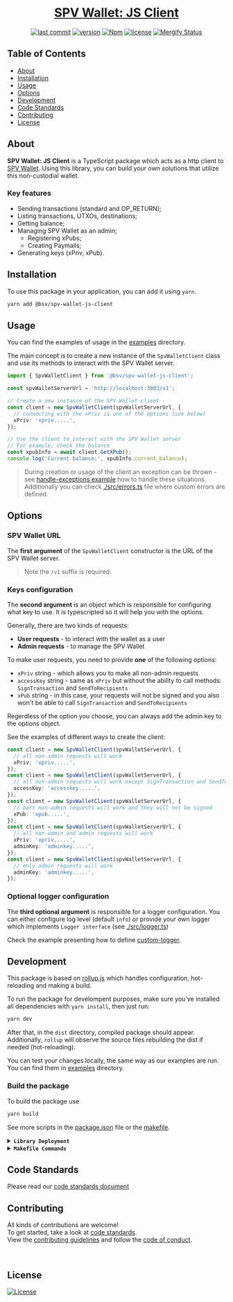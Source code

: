 <div align="center">

# [SPV Wallet: JS Client](https://www.npmjs.com/package/@bsv/spv-wallet-js-client)

[![last commit](https://img.shields.io/github/last-commit/bitcoin-sv/spv-wallet-js-client.svg?style=flat&v=2)](https://github.com/bitcoin-sv/spv-wallet-js-client/commits/master)
[![version](https://img.shields.io/github/release-pre/bitcoin-sv/spv-wallet-js-client.svg?style=flat&v=2)](https://github.com/bitcoin-sv/spv-wallet-js-client/releases)
[![Npm](https://img.shields.io/npm/v/@bsv/spv-wallet-js-client?style=flat&v=2)](https://www.npmjs.com/package/@bsv/spv-wallet-js-client)
[![license](https://img.shields.io/badge/license-Open%20BSV-brightgreen.svg?style=flat&v=2)](/LICENSE)
[![Mergify Status](https://img.shields.io/endpoint.svg?url=https://api.mergify.com/v1/badges/bitcoin-sv/spv-wallet-js-client&style=flat&v=2)](https://mergify.io)
<br/>

</div>

## Table of Contents

- [About](#about)
- [Installation](#installation)
- [Usage](#usage)
- [Options](#options)
- [Development](#development)
- [Code Standards](#code-standards)
- [Contributing](#contributing)
- [License](#license)

## About

**SPV Wallet: JS Client** is a TypeScript package which acts as a http client to [SPV Wallet](https://github.com/bitcoin-sv/spv-wallet).
Using this library, you can build your own solutions that utilize this non-custodial wallet.

### Key features

- Sending transactions (standard and OP_RETURN);
- Listing transactions, UTXOs, destinations;
- Getting balance;
- Managing SPV Wallet as an admin;
  - Registering xPubs;
  - Creating Paymails;
- Generating keys (xPriv, xPub).

## Installation

To use this package in your application, you can add it using `yarn`.

```bash
yarn add @bsv/spv-wallet-js-client
```

## Usage

You can find the examples of usage in the [examples](./examples) directory.

The main concept is to create a new instance of the `SpvWalletClient` class and use its methods to interact with the SPV Wallet server.

```typescript
import { SpvWalletClient } from '@bsv/spv-wallet-js-client';

const spvWalletServerUrl = 'http://localhost:3003/v1';

// Create a new instance of the SPV Wallet client
const client = new SpvWalletClient(spvWalletServerUrl, {
  // connecting with the xPriv is one of the options (see below)
  xPriv: 'xpriv.....',
});

// Use the client to interact with the SPV Wallet server
// For example, check the balance
const xpubInfo = await client.GetXPub();
console.log('Current balance:', xpubInfo.current_balance);
```

> During creation or usage of the client an exception can be thrown - see [handle-exceptions example](./examples/handle-exceptions.ts) how to handle these situations.
> Additionally you can check [./src/errors.ts](./src/errors.ts) file where custom errors are defined.

## Options

### SPV Wallet URL

The **first argument** of the `SpvWalletClient` constructor is the URL of the SPV Wallet server.

> Note the `/v1` suffix is required.

### Keys configuration

The **second argument** is an object which is responsible for configuring what key to use.
It is typescripted so it will help you with the options.

Generally, there are two kinds of requests:

- **User requests** - to interact with the wallet as a user
- **Admin requests** - to manage the SPV Wallet

To make user requests, you need to provide **one** of the following options:

- `xPriv` string - which allows you to make all non-admin requests
- `accessKey` string - same as `xPriv` but without the ability to call methods: `SignTransaction` and `SendToRecipients`
- `xPub` string - in this case, your requests will not be signed and you also won't be able to call `SignTransaction` and `SendToRecipients`

Regerdless of the option you choose, you can always add the admin key to the options object.

See the examples of different ways to create the client:

```typescript
const client = new SpvWalletClient(spvWalletServerUrl, {
  // all non-admin requests will work
  xPriv: 'xpriv.....',
});
const client = new SpvWalletClient(spvWalletServerUrl, {
  // all non-admin requests will work except SignTransaction and SendToRecipients
  accessKey: 'accesskey.....',
});
const client = new SpvWalletClient(spvWalletServerUrl, {
  // part non-admin requests will work and they will not be signed
  xPub: 'xpub.....',
});
const client = new SpvWalletClient(spvWalletServerUrl, {
  // all non-admin and admin requests will work
  xPriv: 'xpriv.....',
  adminKey: 'adminkey.....',
});
const client = new SpvWalletClient(spvWalletServerUrl, {
  // only admin requests will work
  adminKey: 'adminkey.....',
});
```

### Optional logger configuration

The **third optional argument** is responsible for a logger configuration.
You can either configure log level (default `info`) or provide your own logger which implements `Logger interface` (see [./src/logger.ts](./src/logger.ts))

Check the example presenting how to define [custom-logger](./examples/custom-logger.ts).

## Development

This package is based on [rollup.js](https://rollupjs.org/) which handles configuration, hot-reloading and making a build.

To run the package for develompent purposes, make sure you've installed all dependencies with `yarn install`, then just run:

```bash
yarn dev
```

After that, in the `dist` directory, compiled package should appear. Additionally, `rollup` will observe the source files rebuilding the dist if needed (hot-reloading).

You can test your changes locally, the same way as our examples are run. You can find them in [examples](./examples) directory.

### Build the package

To build the package use

```bash
yarn build
```

See more scripts in the [package.json](package.json) file or the [makefile](Makefile).

<details>
<summary><strong><code>Library Deployment</code></strong></summary>
<br/>

Releases are automatically created when you create a new [git tag](https://git-scm.com/book/en/v2/Git-Basics-Tagging)!

If you want to manually make releases, please install GoReleaser:

[goreleaser](https://github.com/goreleaser/goreleaser) for easy binary or library deployment to Github and can be installed:

- **using make:** `make install-releaser`
- **using brew:** `brew install goreleaser`

The [.goreleaser.yml](.goreleaser.yml) file is used to configure [goreleaser](https://github.com/goreleaser/goreleaser).

<br/>

### Automatic Releases on Tag Creation (recommended)

Automatic releases via [Github Actions](.github/workflows/release.yml) from creating a new tag:

```shell
make tag version=1.2.3
```

<br/>

### Manual Releases (optional)

Use `make release-snap` to create a snapshot version of the release, and finally `make release` to ship to production (manually).

<br/>

</details>

<details>
<summary><strong><code>Makefile Commands</code></strong></summary>
<br/>

View all `makefile` commands

```shell script
make help
```

List of all current commands:

```text
audit                         Checks for vulnerabilities in dependencies
clean                         Remove previous builds and any test cache data
help                          Show this help message
install                       Installs the dependencies for the package
install-all-contributors      Installs all contributors locally
outdated                      Checks for outdated packages via npm
publish                       Will publish the version to npm
release                       Full production release (creates release in Github)
release                       Run after releasing - deploy to npm
release-snap                  Test the full release (build binaries)
release-test                  Full production test release (everything except deploy)
replace-version               Replaces the version in HTML/JS (pre-deploy)
tag                           Generate a new tag and push (tag version=0.0.0)
tag-remove                    Remove a tag if found (tag-remove version=0.0.0)
tag-update                    Update an existing tag to current commit (tag-update version=0.0.0)
test                          Will run unit tests
update-contributors           Regenerates the contributors html/list
```

</details>

## Code Standards

Please read our [code standards document](.github/CODE_STANDARDS.md)

## Contributing

All kinds of contributions are welcome!
<br/>
To get started, take a look at [code standards](.github/CODE_STANDARDS.md).
<br/>
View the [contributing guidelines](.github/CODE_STANDARDS.md#3-contributing) and follow the [code of conduct](.github/CODE_OF_CONDUCT.md).

<br/>

## License

[![License](https://img.shields.io/badge/license-Open%20BSV-brightgreen.svg?style=flat&v=2)](/LICENSE)
